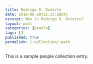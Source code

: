 ```yaml
---
title: Rodrigo R. Duterte
date: 2016-06-20T21:33:20UTC
excerpt: Who is Rodrigo R. Duterte?
layout: post
categories: [people]
tags: []
published: true
permalink: /:collection/:path
---
```


This is a sample people collection entry.
